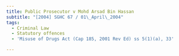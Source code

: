 ```yaml
---
title: Public Prosecutor v Mohd Arsad Bin Hassan
subtitle: "[2004] SGHC 67 / 01\_April\_2004"
tags:
  - Criminal Law
  - Statutory offences
  - 'Misuse of Drugs Act (Cap 185, 2001 Rev Ed) ss 5(1)(a), 33'

---
```


